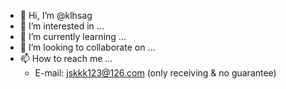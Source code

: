 - 👋 Hi, I’m @klhsag
- 👀 I’m interested in ...
- 🌱 I’m currently learning ...
- 💞️ I’m looking to collaborate on ...
- 📫 How to reach me ...
  + E-mail: jskkk123@126.com (only receiving & no guarantee)

<!---
klhsag/klhsag is a ✨ special ✨ repository because its `README.md` (this file) appears on your GitHub profile.
You can click the Preview link to take a look at your changes.
--->
